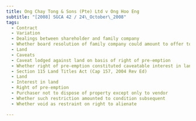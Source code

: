 ```yaml
---
title: Ong Chay Tong & Sons (Pte) Ltd v Ong Hoo Eng 
subtitle: "[2008] SGCA 42 / 24\_October\_2008"
tags:
  - Contract
  - Variation
  - Dealings between shareholder and family company
  - Whether board resolution of family company could amount to offer to vary existing agreement
  - Land
  - Caveats
  - Caveat lodged against land on basis of right of pre-emption
  - Whether right of pre-emption constituted caveatable interest in land
  - Section 115 Land Titles Act (Cap 157, 2004 Rev Ed)
  - Land
  - Interest in land
  - Right of pre-emption
  - Purchaser not to dispose of property except only to vendor
  - Whether such restriction amounted to condition subsequent
  - Whether void as restraint on right to alienate

---
```


